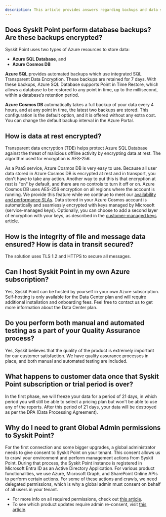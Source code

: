 ```yaml
---
description: This article provides answers regarding backups and data security. 
---
```

  
## Does Syskit Point perform database backups? Are these backups encrypted? 
Syskit Point uses two types of Azure resources to store data:
* **Azure SQL Database**, and
* **Azure Cosmos DB**

**Azure SQL** provides automated backups which use integrated SQL Transparent Data Encryption. These backups are retained for 7 days. With these backups, Azure SQL Database supports Point in Time Restore, which allows a database to be restored to any point in time, up to the millisecond, within a database’s retention period.

**Azure Cosmos DB** automatically takes a full backup of your data every 4 hours, and at any point in time, the latest two backups are stored. This configuration is the default option, and it is offered without any extra cost. You can change the default backup interval in the Azure Portal. 

## How is data at rest encrypted?

Transparent data encryption (TDE) helps protect Azure SQL Database against the threat of malicious offline activity by encrypting data at rest. The algorithm used for encryption is AES-256.

As a PaaS service, Azure Cosmos DB is very easy to use. Because all user data stored in Azure Cosmos DB is encrypted at rest and in transport, you don't have to take any action. Another way to put this is that encryption at rest is "on" by default, and there are no controls to turn it off or on. Azure Cosmos DB uses AES-256 encryption on all regions where the account is running. We provide this feature while we continue to meet our [availability and performance SLAs](https://azure.microsoft.com/en-us/support/legal/sla/cosmos-db/v1_4/). Data stored in your Azure Cosmos account is automatically and seamlessly encrypted with keys managed by Microsoft (service-managed keys). Optionally, you can choose to add a second layer of encryption with your keys, as described in the [customer-managed keys article](https://docs.microsoft.com/en-us/azure/cosmos-db/how-to-setup-cmk).
  
## How is the integrity of file and message data ensured? How is data in transit secured?

The solution uses TLS 1.2 and HTTPS to secure all messages.

## Can I host Syskit Point in my own Azure subscription?

Yes, Syskit Point can be hosted by yourself in your own Azure subscription. Self-hosting is only available for the Data Center plan and will require additional installation and onboarding fees. Feel free to contact us to get more information about the Data Center plan.


## Do you perform both manual and automated testing as a part of your Quality Assurance process?

Yes, Syskit believes that the quality of the product is extremely important for our customer satisfaction. We have quality assurance processes in place, and both manual and automated testing are included.

## What happens to customer data once that Syskit Point subscription or trial period is over?

In the first phase, we will freeze your data for a period of 21 days, in which period you will still be able to select a pricing plan but won't be able to use any of the reports. After this period of 21 days, your data will be destroyed as per the DPA (Data Processing Agreement). 

## Why do I need to grant Global Admin permissions to Syskit Point?

For the first connection and some bigger upgrades, a global administrator needs to give consent to Syskit Point on your tenant. This consent allows us to crawl your environment and perform management actions from Syskit Point. During that process, the Syskit Point instance is registered in Microsoft Entra ID as an Active Directory Application. For various product functionalities, we use Azure, Microsoft Graph, and SharePoint Online APIs to perform certain actions. For some of these actions and crawls, we need delegated permissions, which is why a global admin must consent on behalf of all users in your tenant. 
  * For more info on all required permissions, check out [this article](../requirements/permission-requirements.md).
  * To see which product updates require admin re-consent, visit [this article](../requirements/permission-requirements-change-log.md). 